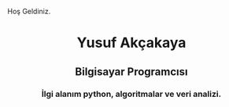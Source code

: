 Hoş Geldiniz.
<h1 align="center">Yusuf Akçakaya</h1>
<h2 align="center">Bilgisayar Programcısı</h2>
<h3 align="center">İlgi alanım python, algoritmalar ve veri analizi.</h3>
